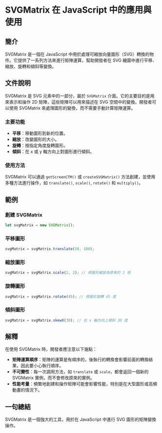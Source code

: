 <!--
Meta Description: # SVGMatrix 在 JavaScript 中的應用與使用 ## 簡介 SVGMatrix 是一個在 JavaScript 中用於處理可縮放向量圖形（SVG）轉換的物件。它提供了一系列方法來進行矩陣運算，幫助開發者在 SVG 繪圖中進行平移、縮放、旋轉和傾斜等變換。 ## 文件說明 SVGMa...
Meta Keywords: svgmatrix, javascript, svg, translate, scale
-->

# SVGMatrix 在 JavaScript 中的應用與使用

## 簡介
SVGMatrix 是一個在 JavaScript 中用於處理可縮放向量圖形（SVG）轉換的物件。它提供了一系列方法來進行矩陣運算，幫助開發者在 SVG 繪圖中進行平移、縮放、旋轉和傾斜等變換。

## 文件說明
SVGMatrix 是 SVG 元素中的一部分，屬於 `SVGMatrix` 介面。它的主要目的是用來表示和操作 2D 矩陣，這些矩陣可以用來描述在 SVG 空間中的變換。開發者可以使用 SVGMatrix 來處理圖形的變換，而不需要手動計算矩陣運算。

### 主要功能
- **平移**：移動圖形到新的位置。
- **縮放**：改變圖形的大小。
- **旋轉**：按指定角度旋轉圖形。
- **傾斜**：在 x 或 y 軸方向上對圖形進行傾斜。

### 使用方法
SVGMatrix 可以通過 `getScreenCTM()` 或 `createSVGMatrix()` 方法創建，並使用多種方法進行操作，如 `translate()`, `scale()`, `rotate()` 和 `multiply()`。

## 範例
### 創建 SVGMatrix
```javascript
let svgMatrix = new SVGMatrix();
```

### 平移圖形
```javascript
svgMatrix = svgMatrix.translate(50, 100);
```

### 縮放圖形
```javascript
svgMatrix = svgMatrix.scale(2, 2); // 將圖形縮放為原來的 2 倍
```

### 旋轉圖形
```javascript
svgMatrix = svgMatrix.rotate(45); // 將圖形旋轉 45 度
```

### 傾斜圖形
```javascript
svgMatrix = svgMatrix.skewX(30); // 在 x 軸方向上傾斜 30 度
```

## 解釋
在使用 SVGMatrix 時，開發者應注意以下幾點：
- **矩陣運算順序**：矩陣的運算是有順序的，後執行的轉換會影響前面的轉換結果，因此要小心執行順序。
- **不可變性**：每一次調用方法，如 `translate` 或 `scale`，都會返回一個新的 SVGMatrix 實例，而不會修改原來的實例。
- **性能考量**：頻繁地創建和操作矩陣可能會影響性能，特別是在大型圖形或高頻動畫的情況下。

## 一句總結
SVGMatrix 是一個強大的工具，用於在 JavaScript 中進行 SVG 圖形的矩陣變換操作。